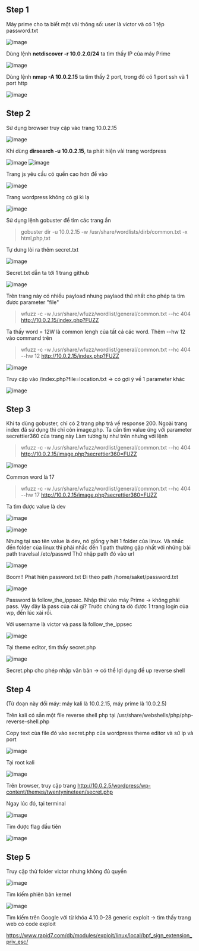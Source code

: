 ## Step 1
Máy prime cho ta biết một vài thông số: user là victor và có 1 tệp password.txt

![image](https://user-images.githubusercontent.com/97771705/223301082-ac55005f-a2a5-4beb-aa2e-0729ac8c54f3.png)

Dùng lệnh **netdiscover -r 10.0.2.0/24** ta tìm thấy IP của máy Prime

![image](https://user-images.githubusercontent.com/97771705/223301622-661a51b0-459b-4cea-b43a-430b263775ff.png)

Dùng lệnh **nmap -A 10.0.2.15** ta tìm thấy 2 port, trong đó có 1 port ssh và 1 port http

![image](https://user-images.githubusercontent.com/97771705/223301935-8330a925-14d7-4542-9df3-160903b3ac54.png)

## Step 2
Sử dụng browser truy cập vào trang 10.0.2.15 

![image](https://user-images.githubusercontent.com/97771705/223302137-31566638-75b5-463d-962a-0c65eac9d32c.png)

Khi dùng **dirsearch -u 10.0.2.15**, ta phát hiện vài trang wordpress

![image](https://user-images.githubusercontent.com/97771705/223303789-a8201541-0554-47e4-a838-0ce8e396db79.png)
![image](https://user-images.githubusercontent.com/97771705/223303964-c09f6ca3-4222-4adf-a259-6abb113d2e8d.png)

Trang js yêu cầu có quền cao hơn để vào

![image](https://user-images.githubusercontent.com/97771705/223304140-816b055c-b2ec-409d-b5fa-55c5cde35615.png)

Trang wordpress không có gì kì lạ

![image](https://user-images.githubusercontent.com/97771705/223431905-5bf7c1c5-c0e3-46c0-af6c-e6e97ce52f1c.png)

Sử dụng lệnh gobuster để tìm các trang ẩn 

> gobuster dir -u 10.0.2.15 -w /usr/share/wordlists/dirb/common.txt -x html,php,txt

Tự dưng lòi ra thêm secret.txt

![image](https://user-images.githubusercontent.com/97771705/223306643-3effc41b-3c1a-4613-8b18-5517ce71cb5e.png)

Secret.txt dẫn ta tới 1 trang github

![image](https://user-images.githubusercontent.com/97771705/223306787-f30e75c4-3a4e-4f42-877d-0f61ef08a73c.png)

Trên trang này có nhiều payload nhưng paylaod thứ nhất cho phép ta tìm được parameter "file"

>wfuzz -c -w /usr/share/wfuzz/wordlist/general/common.txt --hc 404 http://10.0.2.15/index.php?FUZZ

Ta thấy word = 12W là common lengh của tất cả các word. Thêm --hw 12 vào command trên

>wfuzz -c -w /usr/share/wfuzz/wordlist/general/common.txt --hc 404 --hw 12 http://10.0.2.15/index.php?FUZZ

![image](https://user-images.githubusercontent.com/97771705/223308523-804f4165-f876-49b4-a74b-821938939d68.png)

Truy cập vào /index.php?file=location.txt -> có gợi ý về 1 parameter khác

![image](https://user-images.githubusercontent.com/97771705/223308777-b2e7fb9f-634c-4d05-b5f0-e6252428003a.png)

## Step 3
Khi ta dùng gobuster, chỉ có 2 trang php trả về response 200. Ngoài trang index đã sử dụng thì chỉ còn image.php. Ta cần tìm value ứng với parameter secrettier360  của trang này
Làm tương tự như trên nhưng với lệnh

>wfuzz -c -w /usr/share/wfuzz/wordlist/general/common.txt --hc 404 http://10.0.2.15/image.php?secrettier360=FUZZ

![image](https://user-images.githubusercontent.com/97771705/223311316-dc739b8c-fd23-4df0-a1db-f511f4396713.png)

Common word là 17

>wfuzz -c -w /usr/share/wfuzz/wordlist/general/common.txt --hc 404 --hw 17 http://10.0.2.15/image.php?secrettier360=FUZZ

Ta tìm được value là dev

![image](https://user-images.githubusercontent.com/97771705/223311427-90a6129f-aaa4-4c23-8584-6efe31057f0c.png)

![image](https://user-images.githubusercontent.com/97771705/223311994-f42cd4d4-1ea1-422f-9ca4-53e106d22a53.png)

Nhưng tại sao tên value là dev, nó giống y hệt 1 folder của linux. Và nhắc đến folder của linux thì phải nhắc đến 1 path thường gặp nhất với những bài path travelsal /etc/passwd
Thử nhập path đó vào url 

![image](https://user-images.githubusercontent.com/97771705/223312437-46a45885-603c-4d67-848e-343b43de138e.png)

Boom!! Phát hiện password.txt
Đi theo path /home/saket/password.txt

![image](https://user-images.githubusercontent.com/97771705/223312884-6e9b3ee3-5c5d-419f-ac28-298ed4833f3c.png)

Password là follow_the_ippsec. Nhập thử vào máy Prime -> không phải pass. Vậy đây là pass của cái gì?
 Trước chúng ta dò được 1 trang login của wp, đến lúc xài rồi.
 
 Với username là victor và pass là follow_the_ippsec
 
 ![image](https://user-images.githubusercontent.com/97771705/223432311-3b8ed0af-34b8-4d6f-8a27-67aa81ab738f.png)

 Tại theme editor, tìm thấy secret.php
 
 ![image](https://user-images.githubusercontent.com/97771705/223432858-3c652fd4-57c3-4a88-9dbc-3b345756d3e4.png)

Secret.php cho phép nhập văn bản -> có thể lợi dụng để up reverse shell

## Step 4
(Từ đoạn này đổi máy: máy kali là 10.0.2.15, máy prime là 10.0.2.5)

Trên kali có sẵn một file reverse shell php tại /usr/share/webshells/php/php-reverse-shell.php

Copy text của file đó vào secret.php của wordpress theme editor và sứ ip và port

![image](https://user-images.githubusercontent.com/97771705/224310901-ccc47d4b-5c64-4a82-bedb-202404041675.png)

Tại root kali

![image](https://user-images.githubusercontent.com/97771705/224311108-f94f18d9-31d5-44b0-b491-f2ac5323a6d9.png)

Trên browser, truy cập trang http://10.0.2.5/wordpress/wp-content/themes/twentynineteen/secret.php

Ngay lúc đó, tại terminal

![image](https://user-images.githubusercontent.com/97771705/224312233-1bd453d9-9f3e-4a3c-b3a1-747974286c23.png)

Tìm được flag đầu tiên

![image](https://user-images.githubusercontent.com/97771705/224312612-6f90b555-e86d-4de5-a967-a9af17d30bfc.png)

## Step 5
Truy cập thử folder victor nhưng không đủ quyền 

![image](https://user-images.githubusercontent.com/97771705/224312781-334b0205-cc15-40f7-9ba6-9f488fc48080.png)

Tìm kiếm phiên bản kernel 

![image](https://user-images.githubusercontent.com/97771705/224314063-13fd798c-4204-4784-b232-b40c7c9d2567.png)

Tìm kiếm trên Google với từ khóa 4.10.0-28 generic exploit -> tìm thấy trang web có code exploit

https://www.rapid7.com/db/modules/exploit/linux/local/bpf_sign_extension_priv_esc/





